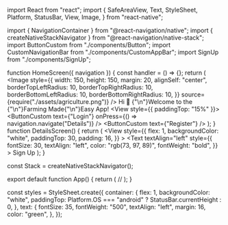 import React from "react";
import {
  SafeAreaView,
  Text,
  StyleSheet,
  Platform,
  StatusBar,
  View,
  Image,
} from "react-native";

import { NavigationContainer } from "@react-navigation/native";
import { createNativeStackNavigator } from "@react-navigation/native-stack";
import ButtonCustom from "./components/Button";
import CustomNavigationBar from "./components/CustomAppBar";
import SignUp from "./components/SignUp";

function HomeScreen({ navigation }) {
  const handler = () => {};
  return (
    <View>
      <View>
        <Image
          style={{
            width: 150,
            height: 150,
            margin: 20,
            alignSelf: "center",
            borderTopLeftRadius: 10,
            borderTopRightRadius: 10,
            borderBottomLeftRadius: 10,
            borderBottomRightRadius: 10,
          }}
          source={require("./assets/agriculture.png")}
        />
        <Text style={styles.text}>
          Hi 👋 {"\n"}Welcome to the {"\n"}Farming Made{"\n"}Easy App!
        </Text>
        <View style={{ paddingTop: "15%" }}>
          <ButtonCustom
            text={"Login"}
            onPress={() => navigation.navigate("Details")}
          />
          <ButtonCustom text={"Register"} />
        </View>
      </View>
    </View>
  );
}
function DetailsScreen() {
  return (
    <View
      style={{
        flex: 1,
        backgroundColor: "white",
        paddingTop: 30,
        padding: 16,
      }}
    >
      <Text
        textAlign="left"
        style={{
          fontSize: 30,
          textAlign: "left",
          color: "rgb(73, 97, 89)",
          fontWeight: "bold",
        }}
      >
        Sign Up
      </Text>
      <SignUp />
    </View>
  );
}

const Stack = createNativeStackNavigator();

export default function App() {
  return (
    // <SafeAreaView style={styles.container} hidden={false}>
    <NavigationContainer>
      <StatusBar hidden={true} />
      <Stack.Navigator
        initialRouteName="Home"
        screenOptions={{
          header: (props) => <CustomNavigationBar {...props} />,
        }}
      >
        <Stack.Screen
          name="Home"
          component={HomeScreen}
          options={{ headerShown: false }}
        />
        <Stack.Screen name="Details" component={DetailsScreen} />
      </Stack.Navigator>
    </NavigationContainer>
    // </SafeAreaView>
  );
}

const styles = StyleSheet.create({
  container: {
    flex: 1,
    backgroundColor: "white",
    paddingTop: Platform.OS === "android" ? StatusBar.currentHeight : 0,
  },
  text: {
    fontSize: 35,
    fontWeight: "500",
    textAlign: "left",
    margin: 16,
    color: "green",
  },
});
